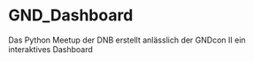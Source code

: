 # GND_Dashboard
Das Python Meetup der DNB erstellt anlässlich der GNDcon II ein interaktives Dashboard
